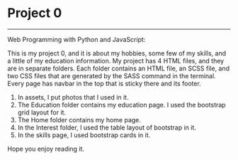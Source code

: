 # Project 0
<hr></hr>

Web Programming with Python and JavaScript:

This is my project 0, and it is about my hobbies, some few of my skills, and a little of my education information. My project has 4 HTML files, and they are in separate folders. Each folder contains an HTML file, an SCSS file, and two CSS files that are generated by the SASS command in the terminal. Every page has navbar in the top that is sticky there and its footer. 

1. In assets, I put photos that I used in it. 
2. The Education folder contains my education page. I used the bootstrap grid layout for it. 
3. The Home folder contains my home page. 
4. In the Interest folder, I used the table layout of bootstrap in it. 
5. In the skills page, I used bootstrap cards in it.

Hope you enjoy reading it.
